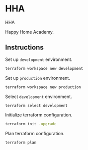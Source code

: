 # HHA
HHA

Happy Home Academy.

## Instructions

Set up `development` environment.

```bash
terraform workspace new development
```

Set up `production` environment.
```bash
terraform workspace new production
```

Select `development` environment.
```bash
terraform select development
```

Initialize terraform configuration.
```bash
terraform init -upgrade
```

Plan terraform configuration.
```bash
terraform plan
```
